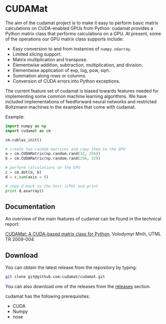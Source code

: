 CUDAMat
=======

The aim of the cudamat project is to make it easy to perform basic matrix calculations on CUDA-enabled GPUs from Python. cudamat provides a Python matrix class that performs calculations on a GPU. At present, some of the operations our GPU matrix class supports include:

* Easy conversion to and from instances of `numpy.ndarray`.
* Limited slicing support.
* Matrix multiplication and transpose.
* Elementwise addition, subtraction, multiplication, and division.
* Elementwise application of exp, log, pow, sqrt.
* Summation along rows or columns.
* Conversion of CUDA errors into Python exceptions.

The current feature set of cudamat is biased towards features needed for implementing some common machine learning algorithms. We have included implementations of feedforward neural networks and restricted Boltzmann machines in the examples that come with cudamat.

Example:

```python
import numpy as np
import cudamat as cm

cm.cublas_init()

# create two random matrices and copy them to the GPU
a = cm.CUDAMatrix(np.random.rand(32, 256))
b = cm.CUDAMatrix(np.random.rand(256, 32))

# perform calculations on the GPU
c = cm.dot(a, b)
d = c.sum(axis = 0)

# copy d back to the host (CPU) and print
print d.asarray()
```

Documentation
-------------

An overview of the main features of cudamat can be found in the technical report:

[CUDAMat: A CUDA-based matrix class for Python](http://www.cs.toronto.edu/~vmnih/docs/cudamat_tr.pdf), Volodymyr Mnih, UTML TR 2009-004.

Download
--------

You can obtain the latest release from the repository by typing:

```bash
git clone git@github.com:cudamat/cudamat.git
```

You can also download one of the releases from the [releases](https://github.com/cudamat/cudamat/releases) section.

cudamat has the following prerequisites:

* CUDA
* Numpy
* nose

